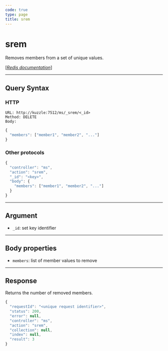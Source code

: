 ```yaml
---
code: true
type: page
title: srem
---
```


# srem



Removes members from a set of unique values.

[[_Redis documentation_]](https://redis.io/commands/srem)

---

## Query Syntax

### HTTP

```http
URL: http://kuzzle:7512/ms/_srem/<_id>
Method: DELETE
Body:
```

```js
{
  "members": ["member1", "member2", "..."]
}
```

### Other protocols

```js
{
  "controller": "ms",
  "action": "srem",
  "_id": "<key>",
  "body": {
    "members": ["member1", "member2", "..."]
  }
}
```

---

## Argument

- `_id`: set key identifier

---

## Body properties

- `members`: list of member values to remove

---

## Response

Returns the number of removed members.

```javascript
{
  "requestId": "<unique request identifier>",
  "status": 200,
  "error": null,
  "controller": "ms",
  "action": "srem",
  "collection": null,
  "index": null,
  "result": 3
}
```
